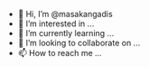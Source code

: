 - 👋 Hi, I’m @masakangadis
- 👀 I’m interested in ...
- 🌱 I’m currently learning ...
- 💞️ I’m looking to collaborate on ...
- 📫 How to reach me ...

<!---
masakangadis/masakangadis is a ✨ special ✨ repository because its `README.md` (this file) appears on your GitHub profile.
You can click the Preview link to take a look at your changes.
--->
